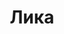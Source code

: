 ---
title: "Лика"
description: "Любишь любоваться стройными, подтянутыми телами красивых девушек? Тогда ты прямо по адресу! Я – элитная девушка эскорт, которая поможет тебе забыть об одиночестве на некий период. Те дни, что проведёшь со мной, ты вряд-ли забудешь. 
Заказав услуги элитного эскорта, ты будешь сопровождаться мной на самых различных ВИП встречах. Я несомненно заполню пустоту твоего номера в отеле или составлю компанию во время ужина в престижном ресторане.

Как и многие девушки эскорта, я владею несколькими иностранными языками, получила высшее образование, поэтому нам будет о чём поговорить.
Скорей пиши менеджеру, и он организует встречу!"
Price: "От 1000$"
height: "179"
weight: "56"
age: "26"
folder: lika
mainImage: 1.webp
images:
  - 2.webp
  - 3.webp
---